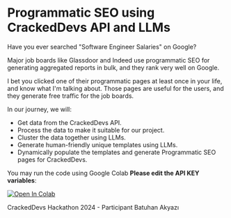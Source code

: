 # Programmatic SEO using CrackedDevs API and LLMs

Have you ever searched "Software Engineer Salaries" on Google?

Major job boards like Glassdoor and Indeed use programmatic SEO for generating aggregated reports in bulk, and they rank very well on Google.

I bet you clicked one of their programmatic pages at least once in your life, and know what I'm talking about. Those pages are useful for the users, and they generate free traffic for the job boards.


In our journey, we will:
- Get data from the CrackedDevs API.
- Process the data to make it suitable for our project.
- Cluster the data together using LLMs.
- Generate human-friendly unique templates using LLMs.
- Dynamically populate the templates and generate Programmatic SEO pages for CrackedDevs.

You may run the code using Google Colab **Please edit the API KEY variables**:

<a target="_blank" href="https://colab.research.google.com/github/batuhanaky/crackkeddevs-programmatic-seo/crackeddevs_seo.ipynb">
  <img src="https://colab.research.google.com/assets/colab-badge.svg" alt="Open In Colab"/>
</a>

CrackedDevs Hackathon 2024 - Participant Batuhan Akyazı
